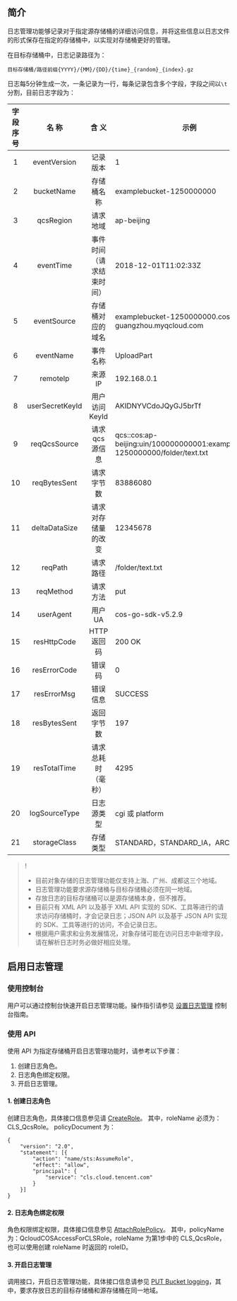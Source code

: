 ## 简介

日志管理功能够记录对于指定源存储桶的详细访问信息，并将这些信息以日志文件的形式保存在指定的存储桶中，以实现对存储桶更好的管理。

在目标存储桶中，日志记录路径为：

```shell
目标存储桶/路径前缀{YYYY}/{MM}/{DD}/{time}_{random}_{index}.gz
```

日志每5分钟生成一次，一条记录为一行，每条记录包含多个字段，字段之间以`\t`分割，目前日志字段为：

| 字段序号 |      名 称      |          含 义           | 示例                                                         |
| :------: | :-------------: | :----------------------: | ------------------------------------------------------------ |
|    1     |  eventVersion   |         记录版本         | 1                                                            |
|    2     |   bucketName    |        存储桶名称        | examplebucket-1250000000                                     |
|    3     |    qcsRegion    |         请求地域         | ap-beijing                                                   |
|    4     |    eventTime    | 事件时间（请求结束时间） | 2018-12-01T11:02:33Z                                         |
|    5     |   eventSource   |     存储桶对应的域名     | examplebucket-1250000000.cos.ap-guangzhou.myqcloud.com       |
|    6     |    eventName    |         事件名称         | UploadPart                                                   |
|    7     |    remoteIp     |         来源 IP          | 192.168.0.1                                                  |
|    8     | userSecretKeyId |      用户访问 KeyId      | AKIDNYVCdoJQyGJ5brTf                                         |
|    9     |  reqQcsSource   |     请求 qcs 源信息      | qcs::cos:ap-beijing:uin/100000000001:examplebucket-1250000000/folder/text.txt |
|    10    |  reqBytesSent   |        请求字节数        | 83886080                                                     |
|    11    |  deltaDataSize  |    请求对存储量的改变    | 12345678                                                     |
|    12    |     reqPath     |         请求路径         | /folder/text.txt                                             |
|    13    |    reqMethod    |         请求方法         | put                                                          |
|    14    |    userAgent    |         用户 UA          | cos-go-sdk-v5.2.9                                            |
|    15    |   resHttpCode   |       HTTP 返回码        | 200 OK                                                       |
|    16    |  resErrorCode   |          错误码          | 0                                                            |
|    17    |   resErrorMsg   |         错误信息         | SUCCESS                                                      |
|    18    |  resBytesSent   |        返回字节数        | 197                                                          |
|    19    |  resTotalTime   |    请求总耗时（毫秒）    | 4295                                                         |
|    20    |  logSourceType  |        日志源类型        | cgi 或 platform                                              |
|    21    |  storageClass   |         存储类型         | STANDARD，STANDARD_IA，ARCHIVE                               |

> !
>
> - 目前对象存储的日志管理功能仅支持上海、广州、成都这三个地域。
> - 日志管理功能要求源存储桶与目标存储桶必须在同一地域。
> - 存放日志的目标存储桶可以是源存储桶本身，但不推荐。
> - 目前只有 XML API 以及基于 XML API 实现的 SDK、工具等进行的请求访问存储桶时，才会记录日志；JSON API 以及基于 JSON API 实现的 SDK、工具等进行的访问，不会记录日志。
> - 根据用户需求和业务发展情况，对象存储可能在访问日志中新增字段，请在解析日志时务必做好相应处理。

## 启用日志管理

### 使用控制台

用户可以通过控制台快速开启日志管理功能。操作指引请参见 [设置日志管理](https://cloud.tencent.com/document/product/436/17040) 控制台指南。

### 使用 API 

使用 API 为指定存储桶开启日志管理功能时，请参考以下步骤：

1. 创建日志角色。
2. 日志角色绑定权限。
3. 开启日志管理。

#### 1. 创建日志角色

创建日志角色，具体接口信息参见请 [CreateRole](https://cloud.tencent.com/document/product/598/13886)。
其中，roleName 必须为：CLS_QcsRole。
policyDocument 为：

```
{
	"version": "2.0",
	"statement": [{
		"action": "name/sts:AssumeRole",
		"effect": "allow",
		"principal": {
			"service": "cls.cloud.tencent.com"
		}
	}]
}
```

#### 2. 日志角色绑定权限

角色权限绑定权限，具体接口信息参见 [AttachRolePolicy](https://cloud.tencent.com/document/product/598/13889)。
其中，policyName 为：QcloudCOSAccessForCLSRole，roleName 为第1步中的 CLS_QcsRole，也可以使用创建 roleName 时返回的 roleID。

#### 3. 开启日志管理

调用接口，开启日志管理功能，具体接口信息请参见 [PUT Bucket logging](https://cloud.tencent.com/document/product/436/17054)，其中，要求存放日志的目标存储桶和源存储桶在同一地域。

